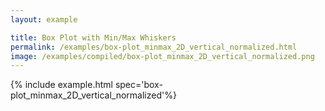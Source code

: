 ```yaml
---
layout: example

title: Box Plot with Min/Max Whiskers
permalink: /examples/box-plot_minmax_2D_vertical_normalized.html
image: /examples/compiled/box-plot_minmax_2D_vertical_normalized.png
---
```




{% include example.html spec='box-plot_minmax_2D_vertical_normalized'%}
